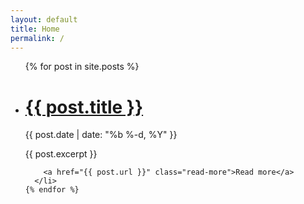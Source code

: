 ```yaml
---
layout: default
title: Home
permalink: /
---
```


<div class="home">
  <ul class="post-list">
    {% for post in site.posts %}
      <li>
        <h1 class="post-link">
          <a href="{{ post.url | prepend: site.baseurl }}">{{ post.title }}</a>
        </h1>
        <span class="post-meta">{{ post.date | date: "%b %-d, %Y" }}</span>
        <p>
          {{ post.excerpt }}
        </p>

        <a href="{{ post.url }}" class="read-more">Read more</a>
      </li>
    {% endfor %}
  </ul>
</div>